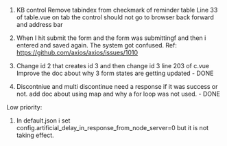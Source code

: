 1. KB control
   Remove tabindex from checkmark of reminder table Line 33 of table.vue
   on tab the control should not go to browser back forward and address bar

2. When I hit submit the form and the form was submittingf and then i entered and saved again. The system got confused.
   Ref: https://github.com/axios/axios/issues/1010

3. Change id 2 that creates id 3 and then change id 3 line 203 of c.vue
   Improve the doc about why 3 form states are getting updated - DONE

4. Discontniue and multi discontinue need a response if it was success or not.
   add doc about using map and why a for loop was not used. - DONE

Low priority:

1. In default.json i set config.artificial_delay_in_response_from_node_server=0 but it is not taking effect.
